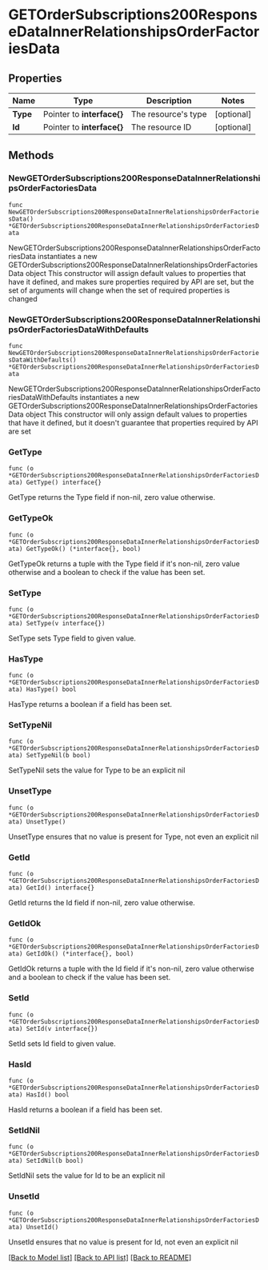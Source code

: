 # GETOrderSubscriptions200ResponseDataInnerRelationshipsOrderFactoriesData

## Properties

Name | Type | Description | Notes
------------ | ------------- | ------------- | -------------
**Type** | Pointer to **interface{}** | The resource&#39;s type | [optional] 
**Id** | Pointer to **interface{}** | The resource ID | [optional] 

## Methods

### NewGETOrderSubscriptions200ResponseDataInnerRelationshipsOrderFactoriesData

`func NewGETOrderSubscriptions200ResponseDataInnerRelationshipsOrderFactoriesData() *GETOrderSubscriptions200ResponseDataInnerRelationshipsOrderFactoriesData`

NewGETOrderSubscriptions200ResponseDataInnerRelationshipsOrderFactoriesData instantiates a new GETOrderSubscriptions200ResponseDataInnerRelationshipsOrderFactoriesData object
This constructor will assign default values to properties that have it defined,
and makes sure properties required by API are set, but the set of arguments
will change when the set of required properties is changed

### NewGETOrderSubscriptions200ResponseDataInnerRelationshipsOrderFactoriesDataWithDefaults

`func NewGETOrderSubscriptions200ResponseDataInnerRelationshipsOrderFactoriesDataWithDefaults() *GETOrderSubscriptions200ResponseDataInnerRelationshipsOrderFactoriesData`

NewGETOrderSubscriptions200ResponseDataInnerRelationshipsOrderFactoriesDataWithDefaults instantiates a new GETOrderSubscriptions200ResponseDataInnerRelationshipsOrderFactoriesData object
This constructor will only assign default values to properties that have it defined,
but it doesn't guarantee that properties required by API are set

### GetType

`func (o *GETOrderSubscriptions200ResponseDataInnerRelationshipsOrderFactoriesData) GetType() interface{}`

GetType returns the Type field if non-nil, zero value otherwise.

### GetTypeOk

`func (o *GETOrderSubscriptions200ResponseDataInnerRelationshipsOrderFactoriesData) GetTypeOk() (*interface{}, bool)`

GetTypeOk returns a tuple with the Type field if it's non-nil, zero value otherwise
and a boolean to check if the value has been set.

### SetType

`func (o *GETOrderSubscriptions200ResponseDataInnerRelationshipsOrderFactoriesData) SetType(v interface{})`

SetType sets Type field to given value.

### HasType

`func (o *GETOrderSubscriptions200ResponseDataInnerRelationshipsOrderFactoriesData) HasType() bool`

HasType returns a boolean if a field has been set.

### SetTypeNil

`func (o *GETOrderSubscriptions200ResponseDataInnerRelationshipsOrderFactoriesData) SetTypeNil(b bool)`

 SetTypeNil sets the value for Type to be an explicit nil

### UnsetType
`func (o *GETOrderSubscriptions200ResponseDataInnerRelationshipsOrderFactoriesData) UnsetType()`

UnsetType ensures that no value is present for Type, not even an explicit nil
### GetId

`func (o *GETOrderSubscriptions200ResponseDataInnerRelationshipsOrderFactoriesData) GetId() interface{}`

GetId returns the Id field if non-nil, zero value otherwise.

### GetIdOk

`func (o *GETOrderSubscriptions200ResponseDataInnerRelationshipsOrderFactoriesData) GetIdOk() (*interface{}, bool)`

GetIdOk returns a tuple with the Id field if it's non-nil, zero value otherwise
and a boolean to check if the value has been set.

### SetId

`func (o *GETOrderSubscriptions200ResponseDataInnerRelationshipsOrderFactoriesData) SetId(v interface{})`

SetId sets Id field to given value.

### HasId

`func (o *GETOrderSubscriptions200ResponseDataInnerRelationshipsOrderFactoriesData) HasId() bool`

HasId returns a boolean if a field has been set.

### SetIdNil

`func (o *GETOrderSubscriptions200ResponseDataInnerRelationshipsOrderFactoriesData) SetIdNil(b bool)`

 SetIdNil sets the value for Id to be an explicit nil

### UnsetId
`func (o *GETOrderSubscriptions200ResponseDataInnerRelationshipsOrderFactoriesData) UnsetId()`

UnsetId ensures that no value is present for Id, not even an explicit nil

[[Back to Model list]](../README.md#documentation-for-models) [[Back to API list]](../README.md#documentation-for-api-endpoints) [[Back to README]](../README.md)


